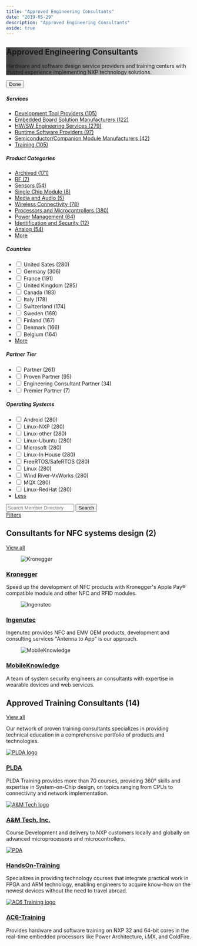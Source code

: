 ```yaml
---
title: "Approved Engineering Consultants"
date: "2019-05-29"
description: "Approved Engineering Consultants"
aside: true
---
```


<div class="container-fluid iw_section">
    <div class="row iw_row iw_stretch">
      <div class="iw_columns col-lg-12">
        <div class="iw_component">
          <div class="hero-container">
            <section class="hero hero-level3" style="background-image: linear-gradient(to right, rgba(0,0,0,.75), rgba(0,0,0,0)), url(//nxp.com/assets/images/en/banners/3659_ALLIANCES_HOME_745X131.jpg);">
              <div class="hero-content">
                <div class="hero-title-container">
                  <h1 class="hero-title display-3">Approved Engineering Consultants</h1>
                </div>
                <p class="hero-text lead">Hardware and software design service providers and training centers with trusted experience implementing NXP technology solutions.</p>
              </div>
            </section>
          </div>
          <div class="app-container">
            <div class="app-row">
              <div class="app-column-left" id="nav_container_column">
                <div class="nav-container">
                  <div class="nav-clearing">
                    <button class="nav-close" id="js-filter-close">Done</button>
                  </div>
                  <div class="filter-nav-inner">
                    <h5 class="filter-nav-heading" id="servicesToggle">Services</h5>
                    <ul class="filter-nav" id="servicesList">
                      <li class="filter-nav-item">
                        <a href="#0">Development Tool Providers&nbsp;<span class="count">(105)</span></a>
                      </li>
                      <li class="filter-nav-item">
                        <a href="#0">Embedded Board Solution Manufacturers&nbsp;<span class="count">(122)</span></a>
                      </li>
                      <li class="filter-nav-item">
                        <a href="#0">HW/SW Engineering Services&nbsp;<span class="count">(279)</span></a>
                      </li>
                      <li class="filter-nav-item">
                        <a href="#0">Runtime Software Providers&nbsp;<span class="count">(97)</span></a>
                      </li>
                      <li class="filter-nav-item">
                        <a href="#0">Semiconductor/Companion Module Manufacturers&nbsp;<span class="count">(42)</span></a>
                      </li>
                      <li class="filter-nav-item">
                        <a href="#0">Training&nbsp;<span class="count">(105)</span></a>
                      </li>
                    </ul>
                    <h5 class="filter-nav-heading">Product Categories</h5>
                    <ul class="filter-nav">
                      <li class="filter-nav-item">
                        <a href="#0">Archived&nbsp;<span class="count">(171)</span></a>
                      </li>
                      <li class="filter-nav-item">
                        <a href="#0">RF&nbsp;<span class="count">(7)</span></a>
                      </li>
                      <li class="filter-nav-item">
                        <a href="#0">Sensors&nbsp;<span class="count">(54)</span></a>
                      </li>
                      <li class="filter-nav-item">
                        <a href="#0">Single Chip Module&nbsp;<span class="count">(8)</span></a>
                      </li>
                      <li class="filter-nav-item">
                        <a href="#0">Media and Audio&nbsp;<span class="count">(5)</span></a>
                      </li>
                      <li class="filter-nav-item">
                        <a href="#0">Wireless Connectivity&nbsp;<span class="count">(78)</span></a>
                      </li>
                      <li class="filter-nav-item">
                        <a href="#0">Processors and Microcontrollers&nbsp;<span class="count">(380)</span></a>
                      </li>
                      <li class="filter-nav-item">
                        <a href="#0">Power Management&nbsp;<span class="count">(84)</span></a>
                      </li>
                      <li class="filter-nav-item">
                        <a href="#0">Identification and Security&nbsp;<span class="count">(12)</span></a>
                      </li>
                      <li class="filter-nav-item">
                        <a href="#0">Analog&nbsp;<span class="count">(54)</span></a>
                      </li>
                      <li class="more-filters-item">
                        <a class="more-filters-link" href="#0">More</a>
                      </li>
                    </ul>
                    <h5 class="filter-nav-heading">Countries</h5>
                    <ul class="filter-nav is-checkbox">
                      <li class="checkbox"><label><input type="checkbox"> United Sates&nbsp;<span class="count">(280)</span></label></li>
                      <li class="checkbox"><label><input type="checkbox"> Germany&nbsp;<span class="count">(306)</span></label></li>
                      <li class="checkbox"><label><input type="checkbox"> France&nbsp;<span class="count">(191)</span></label></li>
                      <li class="checkbox"><label><input type="checkbox"> United Kingdom&nbsp;<span class="count">(285)</span></label></li>
                      <li class="checkbox"><label><input type="checkbox"> Canada&nbsp;<span class="count">(183)</span></label></li>
                      <li class="checkbox"><label><input type="checkbox"> Italy&nbsp;<span class="count">(178)</span></label></li>
                      <li class="checkbox"><label><input type="checkbox"> Switzerland&nbsp;<span class="count">(174)</span></label></li>
                      <li class="checkbox"><label><input type="checkbox"> Sweden&nbsp;<span class="count">(169)</span></label></li>
                      <li class="checkbox"><label><input type="checkbox"> Finland&nbsp;<span class="count">(167)</span></label></li>
                      <li class="checkbox"><label><input type="checkbox"> Denmark&nbsp;<span class="count">(166)</span></label></li>
                      <li class="checkbox"><label><input type="checkbox"> Belgium&nbsp;<span class="count">(164)</span></label></li>
                      <li class="more-filters-item">
                        <a class="more-filters-link" href="#0">More</a>
                      </li>
                    </ul>
                    <h5 class="filter-nav-heading">Partner Tier</h5>
                    <ul class="filter-nav is-checkbox">
                      <li class="checkbox"><label><input type="checkbox"> Partner&nbsp;<span class="count">(261)</span></label></li>
                      <li class="checkbox"><label><input type="checkbox"> Proven Partner&nbsp;<span class="count">(95)</span></label></li>
                      <li class="checkbox"><label><input type="checkbox"> Engineering Consultant Partner&nbsp;<span class="count">(34)</span></label></li>
                      <li class="checkbox"><label><input type="checkbox"> Premier Partner&nbsp;<span class="count">(7)</span></label></li>
                    </ul>
                    <h5 class="filter-nav-heading">Operating Systems</h5>
                    <ul class="filter-nav is-checkbox">
                      <li class="checkbox"><label><input type="checkbox"> Android&nbsp;<span class="count">(280)</span></label></li>
                      <li class="checkbox"><label><input type="checkbox"> Linux-NXP&nbsp;<span class="count">(280)</span></label></li>
                      <li class="checkbox"><label><input type="checkbox"> Linux-other&nbsp;<span class="count">(280)</span></label></li>
                      <li class="checkbox"><label><input type="checkbox"> Linux-Ubuntu&nbsp;<span class="count">(280)</span></label></li>
                      <li class="checkbox"><label><input type="checkbox"> Microsoft&nbsp;<span class="count">(280)</span></label></li>
                      <li class="checkbox"><label><input type="checkbox"> Linux-In House&nbsp;<span class="count">(280)</span></label></li>
                      <li class="checkbox"><label><input type="checkbox"> FreeRTOS/SafeRTOS&nbsp;<span class="count">(280)</span></label></li>
                      <li class="checkbox"><label><input type="checkbox"> Linux&nbsp;<span class="count">(280)</span></label></li>
                      <li class="checkbox"><label><input type="checkbox"> Wind River-VxWorks&nbsp;<span class="count">(280)</span></label></li>
                      <li class="checkbox"><label><input type="checkbox"> MQX&nbsp;<span class="count">(280)</span></label></li>
                      <li class="checkbox"><label><input type="checkbox"> Linux-RedHat&nbsp;<span class="count">(280)</span></label></li>
                      <li class="more-filters-item">
                        <a class="more-filters-link is-open" href="#0">Less</a>
                      </li>
                    </ul>
                  </div>
                </div>
              </div>
              <div class="app-column-right">
                <div id="landing-data" class="landing-data approved-consultants-landing-data">
                  <div class="filter-search cool-grey-xxxlight band">
                    <!-- Search Input -->
                    <div class="input-group input-group-lg input-group-search">
                      <span class="input-group-btn search-icon">
                        <span class="icon-search"></span>
                      </span>
                      <input type="text" class="form-control search-input" id="input_bordered" placeholder="Search Member Directory">
                      <span class="input-group-btn search-btn">
                        <input class="btn btn-search" type="submit" value="Search">
                      </span>
                    </div>
                  </div>
                  <div class="button-container">
                    <!-- <a class="filter-return" href="page-approved-consultants.html">Back Text</a> -->
                    <a class="filter-toggle" id="js-filter-toggle" href="#0">Filters</a>
                  </div>
                  <div class="card1 has-three is-tertiary">
                    <section class="section-lead is-secondary">
                      <div class="section-lead-header">
                        <h2 class="section-lead-title">Consultants for NFC systems design <span class="count">(2)</span></h2>
                        <a href="#0" class="section-lead-link">View all</a>
                      </div>
                    </section>
                    <div class="card1-list">
                      <div class="card1-column">
                        <div class="card1-item">
                          <figure class="card1-image">
                            <img src="img/Kronegger-NFC-Consultants.jpg" alt="Kronegger">
                          </figure>
                          <div class="card1-header">
                            <h3 class="card1-subtitle">
                              <a href="#0">Kronegger</a>
                            </h3>
                          </div>
                          <div class="card1-body">
                            <p>Speed up the development of NFC products with Kronegger's Apple Pay&reg; compatible module and other NFC and RFID modules.</p>
                          </div>
                        </div>
                      </div>
                      <div class="card1-column">
                        <div class="card1-item">
                          <figure class="card1-image">
                            <img src="img/Ingenutec-NFC-Consultants.jpg" alt="Ingenutec">
                          </figure>
                          <div class="card1-header">
                            <h3 class="card1-subtitle">
                              <a href="#0">Ingenutec</a>
                            </h3>
                          </div>
                          <div class="card1-body">
                            <p>Ingenutec provides NFC and EMV OEM products, development and consulting services "Antenna to App" is our approach.</p>
                          </div>
                        </div>
                      </div>
                      <div class="card1-column">
                        <div class="card1-item">
                          <figure class="card1-image">
                            <img src="img/MobileKnowledge-NFC-Consultants.jpg" alt="MobileKnowledge">
                          </figure>
                          <div class="card1-header">
                            <h3 class="card1-subtitle">
                              <a href="#0">Mobile<wbr>Knowledge</a>
                            </h3>
                          </div>
                          <div class="card1-body">
                            <p>A team of system security engineers an consultants with expertise in wearable devices and web services.</p>
                          </div>
                        </div>
                      </div>
                    </div>
                  </div>
                  <!-- Final section: change out wrapper for component if one is used -->
                  <div class="component-wrapper">
                    <section class="section-lead is-secondary">
                      <div class="section-lead-header">
                        <h2 class="section-lead-title">Approved Training Consultants <span class="count">(14)</span></h2>
                        <a href="#0" class="section-lead-link">View all</a>
                      </div>
                      <div class="section-lead-text">
                        <p>Our network of proven training consultants specializes in providing technical education in a comprehensive portfolio of products and technologies.</p>
                      </div>
                    </section>
                    <div class="row">
                      <div class="col-lg-6">
                        <div class="media mb1">
                          <div class="media-left">
                            <a href="#0">
                              <img class="media-object h-link-text" src="https://www.nxp.com/v/2.01/docs/connect/images/logos/PLDAT100109.jpg" alt="PLDA logo">
                            </a>
                          </div>
                          <div class="media-body">
                            <h3 class="media-heading"><a href="#0">PLDA</a></h3>
                            <div>
                              <p>PLDA Training provides more than 70 courses, providing 360° skills and expertise in System-on-Chip design, on topics ranging from CPUs to connectivity and network implementation.</p>
                            </div>
                          </div>
                        </div>
                      </div>
                      <div class="col-lg-6">
                        <div class="media mb1">
                          <div class="media-left">
                            <a href="#0">
                              <img class="media-object h-link-text" src="https://www.nxp.com/v/2.01/docs/connect/images/logos/aandmtech100109.jpg" alt="A&M Tech logo">
                            </a>
                          </div>
                          <div class="media-body">
                            <h3 class="media-heading"><a href="#0">A&amp;M Tech, Inc.</a></h3>
                            <div>
                              <p>Course Development and delivery to NXP customers locally and globally on advanced microprocessors and microcontrollers.</p>
                            </div>
                          </div>
                        </div>
                      </div>
                    </div>
                    <div class="row">
                      <div class="col-lg-6">
                        <div class="media mb1">
                          <div class="media-left">
                            <a href="#0">
                              <img class="media-object h-link-text" src="https://www.nxp.com/v/2.01/docs/connect/images/logos/hot-100x109-border.jpg" alt="PDA">
                            </a>
                          </div>
                          <div class="media-body">
                            <h3 class="media-heading"><a href="#0">HandsOn-Training</a></h3>
                            <div>
                              <p>Specializes in providing technology courses that integrate practical work in FPGA and ARM technology, enabling engineers to acquire know-how on the newest devices without the need to travel abroad.</p>
                            </div>
                          </div>
                        </div>
                      </div>
                      <div class="col-lg-6">
                        <div class="media mb1">
                          <div class="media-left">
                            <a href="#0">
                              <img class="media-object h-link-text" src="https://www.nxp.com/v/2.01/docs/connect/images/logos/AC6-TN-100x109.jpg" alt="AC6 Training logo">
                            </a>
                          </div>
                          <div class="media-body">
                            <h3 class="media-heading"><a href="#0">AC6-Training</a></h3>
                            <div>
                              <p>Provides hardware and software training on NXP 32 and 64-bit cores in the real-time embedded processors like Power Architecture, i.MX, and ColdFire.</p>
                            </div>
                          </div>
                        </div>
                      </div>
                    </div>
                  </div>
                </div>
                <!-- empty div in place for filtered results -->
                <div id="retrieved-results" class="retrieved-results approved-consultants-results">
              </div>
            </div>
          </div>
        </div>
      </div>
    </div>
  </div>
</div>
